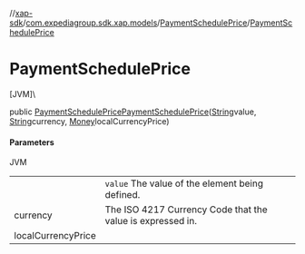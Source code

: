 //[xap-sdk](../../../index.md)/[com.expediagroup.sdk.xap.models](../index.md)/[PaymentSchedulePrice](index.md)/[PaymentSchedulePrice](-payment-schedule-price.md)

# PaymentSchedulePrice

[JVM]\

public [PaymentSchedulePrice](index.md)[PaymentSchedulePrice](-payment-schedule-price.md)([String](https://docs.oracle.com/javase/8/docs/api/java/lang/String.html)value, [String](https://docs.oracle.com/javase/8/docs/api/java/lang/String.html)currency, [Money](../-money/index.md)localCurrencyPrice)

#### Parameters

JVM

| | |
|---|---|
|  | `value` The value of the element being defined. |
| currency | The ISO 4217 Currency Code that the value is expressed in. |
| localCurrencyPrice |
